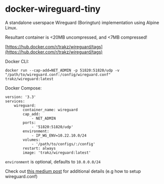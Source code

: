 # docker-wireguard-tiny
A standalone userspace Wireguard (Boringtun) implementation using Alpine Linux.

Resultant container is <20MB uncompressed, and <7MB compressed!

[https://hub.docker.com/r/trakz/wireguard/tags](https://hub.docker.com/r/trakz/wireguard/tags)

Docker CLI:
```
docker run --cap-add=NET_ADMIN -p 51820:51820/udp -v "/path/to/wireguard.conf:/config/wireguard.conf" trakz/wireguard:latest
```

Docker Compose:
```
version: '3.3'
services:
    wireguard:
        container_name: wireguard
        cap_add:
            - NET_ADMIN
        ports:
            - '51820:51820/udp'
        environment:
            - IP_WG_ENV=10.22.10.0/24
        volumes:
            - '/path/to/configs/:/config'
        restart: always
        image: 'trakz/wireguard:latest'
```

`environment` is optional, defaults to `10.0.0.0/24`

Check out [this medium post](https://medium.com/@gstewart_47676/wireguard-made-ridiculously-easy-fa1ef176ce8e) for additional details (e.g how to setup wireguard.conf)
